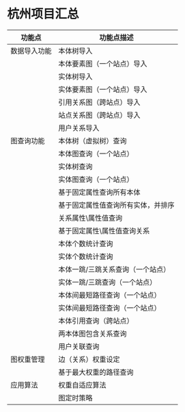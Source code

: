 # 杭州项目汇总
| 功能点 | 功能点描述 |
|--------|------------|
| 数据导入功能 | 本体树导入|
|             | 本体要素图（一个站点）导入|
|             |实体树导入|
|             |实体要素图（一个站点）导入|
|             |引用关系图（跨站点）导入|
|             |站点关系图（跨站点）导入|
|             |用户关系导入 |
| 图查询功能 |本体树（虚拟树）查询|
|             |本体图查询（一个站点）|
|             |实体树查询|
|             |实体图查询（一个站点）|
|             |基于固定属性查询所有本体|
|             |基于固定属性值查询所有实体，并排序|
|             |关系属性\属性值查询|
|             |基于固定属性\属性值查询关系|
|             |本体个数统计查询|
|             |实体个数统计查询|
|             |本体一跳/三跳关系查询（一个站点）|
|             |实体一跳/三跳查询（一个站点）|
|             |本体间最短路径查询（一个站点）|
|             |实体间最短路径查询（一个站点）|
|             |本体引用查询（跨站点）|
|             |两本体图包含关系查询
|             |用户关联查询 |
| 图权重管理 | 边（关系）权重设定|
|             |基于最大权重的路径查询 |
|应用算法 |权重自适应算法|
|             |图定时策略|

